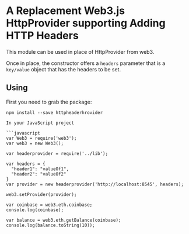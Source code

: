# A Replacement Web3.js HttpProvider supporting Adding HTTP Headers
This module can be used in place of HttpProvider from web3.

Once in place, the constructor offers a `headers` parameter that is a `key/value` object that has the headers to be set.


## Using

First you need to grab the package:

```
npm install --save httpheaderhrovider

In your JavaScript project

```javascript
var Web3 = require('web3');
var web3 = new Web3();

var headerprovider = require('../lib');

var headers = {
  "header1": "valueOf1",
  "header2": "valueOf2"
}
var provider = new headerprovider('http://localhost:8545', headers);

web3.setProvider(provider);

var coinbase = web3.eth.coinbase;
console.log(coinbase);

var balance = web3.eth.getBalance(coinbase);
console.log(balance.toString(10));
```